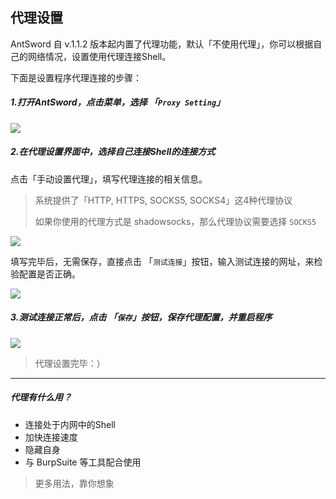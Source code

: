 代理设置
---

AntSword 自 v.1.1.2 版本起内置了代理功能，默认「不使用代理」，你可以根据自己的网络情况，设置使用代理连接Shell。

下面是设置程序代理连接的步骤：

##### 1.打开AntSword，点击菜单，选择 「`Proxy Setting`」

![][img_aproxy_settings_1]

##### 2.在代理设置界面中，选择自己连接Shell的连接方式

点击「手动设置代理」，填写代理连接的相关信息。

> 系统提供了「HTTP, HTTPS, SOCKS5, SOCKS4」这4种代理协议
>
> 如果你使用的代理方式是 shadowsocks，那么代理协议需要选择 `SOCKS5`

![][img_aproxy_settings_2]

填写完毕后，无需保存，直接点击 「`测试连接`」按钮，输入测试连接的网址，来检验配置是否正确。

![][img_aproxy_settings_3]

##### 3.测试连接正常后，点击 「`保存`」按钮，保存代理配置，并重启程序

![][img_aproxy_settings_4]

> 代理设置完毕：）

---

##### 代理有什么用？

* 连接处于内网中的Shell
* 加快连接速度
* 隐藏自身
* 与 BurpSuite 等工具配合使用

> 更多用法，靠你想象

[img_aproxy_settings_1]: http://7xtigg.com1.z0.glb.clouddn.com/doc/getting_started/aproxy_settings_1.jpg
[img_aproxy_settings_2]: http://7xtigg.com1.z0.glb.clouddn.com/doc/getting_started/aproxy_settings_2.jpg
[img_aproxy_settings_3]: http://7xtigg.com1.z0.glb.clouddn.com/doc/getting_started/aproxy_settings_3.jpg
[img_aproxy_settings_4]: http://7xtigg.com1.z0.glb.clouddn.com/doc/getting_started/aproxy_settings_4.jpg
